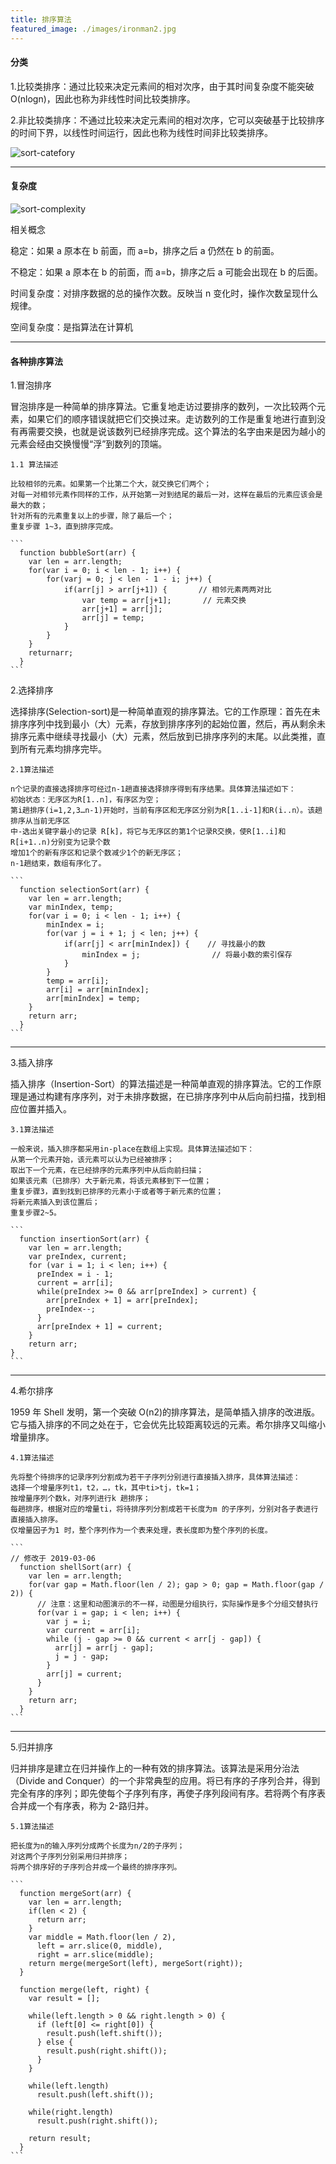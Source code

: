 ```yaml
---
title: 排序算法
featured_image: ./images/ironman2.jpg
---
```


#### 分类

1.比较类排序：通过比较来决定元素间的相对次序，由于其时间复杂度不能突破 O(nlogn)，因此也称为非线性时间比较类排序。

2.非比较类排序：不通过比较来决定元素间的相对次序，它可以突破基于比较排序的时间下界，以线性时间运行，因此也称为线性时间非比较类排序。

![sort-catefory](/images/sort-catefory.jpg)

---

#### 复杂度

![sort-complexity](/images/sort-complexity.jpg)

相关概念

稳定：如果 a 原本在 b 前面，而 a=b，排序之后 a 仍然在 b 的前面。

不稳定：如果 a 原本在 b 的前面，而 a=b，排序之后 a 可能会出现在 b 的后面。

时间复杂度：对排序数据的总的操作次数。反映当 n 变化时，操作次数呈现什么规律。

空间复杂度：是指算法在计算机

---

#### 各种排序算法

1.冒泡排序

冒泡排序是一种简单的排序算法。它重复地走访过要排序的数列，一次比较两个元素，如果它们的顺序错误就把它们交换过来。走访数列的工作是重复地进行直到没有再需要交换，也就是说该数列已经排序完成。这个算法的名字由来是因为越小的元素会经由交换慢慢“浮”到数列的顶端。

    1.1 算法描述

    比较相邻的元素。如果第一个比第二个大，就交换它们两个；
    对每一对相邻元素作同样的工作，从开始第一对到结尾的最后一对，这样在最后的元素应该会是最大的数；
    针对所有的元素重复以上的步骤，除了最后一个；
    重复步骤 1~3，直到排序完成。

    ```
      function bubbleSort(arr) {
        var len = arr.length;
        for(var i = 0; i < len - 1; i++) {
            for(varj = 0; j < len - 1 - i; j++) {
                if(arr[j] > arr[j+1]) {       // 相邻元素两两对比
                    var temp = arr[j+1];       // 元素交换
                    arr[j+1] = arr[j];
                    arr[j] = temp;
                }
            }
        }
        returnarr;
      }
    ```

2.选择排序

选择排序(Selection-sort)是一种简单直观的排序算法。它的工作原理：首先在未排序序列中找到最小（大）元素，存放到排序序列的起始位置，然后，再从剩余未排序元素中继续寻找最小（大）元素，然后放到已排序序列的末尾。以此类推，直到所有元素均排序完毕。

    2.1算法描述

    n个记录的直接选择排序可经过n-1趟直接选择排序得到有序结果。具体算法描述如下：
    初始状态：无序区为R[1..n]，有序区为空；
    第i趟排序(i=1,2,3…n-1)开始时，当前有序区和无序区分别为R[1..i-1]和R(i..n）。该趟排序从当前无序区
    中-选出关键字最小的记录 R[k]，将它与无序区的第1个记录R交换，使R[1..i]和R[i+1..n)分别变为记录个数
    增加1个的新有序区和记录个数减少1个的新无序区；
    n-1趟结束，数组有序化了。

    ```
      function selectionSort(arr) {
        var len = arr.length;
        var minIndex, temp;
        for(var i = 0; i < len - 1; i++) {
            minIndex = i;
            for(var j = i + 1; j < len; j++) {
                if(arr[j] < arr[minIndex]) {    // 寻找最小的数
                    minIndex = j;                // 将最小数的索引保存
                }
            }
            temp = arr[i];
            arr[i] = arr[minIndex];
            arr[minIndex] = temp;
        }
        return arr;
      }
    ```

---

3.插入排序

插入排序（Insertion-Sort）的算法描述是一种简单直观的排序算法。它的工作原理是通过构建有序序列，对于未排序数据，在已排序序列中从后向前扫描，找到相应位置并插入。

    3.1算法描述

    一般来说，插入排序都采用in-place在数组上实现。具体算法描述如下：
    从第一个元素开始，该元素可以认为已经被排序；
    取出下一个元素，在已经排序的元素序列中从后向前扫描；
    如果该元素（已排序）大于新元素，将该元素移到下一位置；
    重复步骤3，直到找到已排序的元素小于或者等于新元素的位置；
    将新元素插入到该位置后；
    重复步骤2~5。

    ```
      function insertionSort(arr) {
        var len = arr.length;
        var preIndex, current;
        for (var i = 1; i < len; i++) {
          preIndex = i - 1;
          current = arr[i];
          while(preIndex >= 0 && arr[preIndex] > current) {
            arr[preIndex + 1] = arr[preIndex];
            preIndex--;
          }
          arr[preIndex + 1] = current;
        }
        return arr;
    }
    ```

---

4.希尔排序

1959 年 Shell 发明，第一个突破 O(n2)的排序算法，是简单插入排序的改进版。它与插入排序的不同之处在于，它会优先比较距离较远的元素。希尔排序又叫缩小增量排序。

    4.1算法描述

    先将整个待排序的记录序列分割成为若干子序列分别进行直接插入排序，具体算法描述：
    选择一个增量序列t1，t2，…，tk，其中ti>tj，tk=1；
    按增量序列个数k，对序列进行k 趟排序；
    每趟排序，根据对应的增量ti，将待排序列分割成若干长度为m 的子序列，分别对各子表进行直接插入排序。
    仅增量因子为1 时，整个序列作为一个表来处理，表长度即为整个序列的长度。

    ```
    // 修改于 2019-03-06
      function shellSort(arr) {
        var len = arr.length;
        for(var gap = Math.floor(len / 2); gap > 0; gap = Math.floor(gap / 2)) {
          // 注意：这里和动图演示的不一样，动图是分组执行，实际操作是多个分组交替执行
          for(var i = gap; i < len; i++) {
            var j = i;
            var current = arr[i];
            while (j - gap >= 0 && current < arr[j - gap]) {
              arr[j] = arr[j - gap];
              j = j - gap;
            }
            arr[j] = current;
          }
        }
        return arr;
      }
    ```

---

5.归并排序

归并排序是建立在归并操作上的一种有效的排序算法。该算法是采用分治法（Divide and Conquer）的一个非常典型的应用。将已有序的子序列合并，得到完全有序的序列；即先使每个子序列有序，再使子序列段间有序。若将两个有序表合并成一个有序表，称为 2-路归并。

    5.1算法描述

    把长度为n的输入序列分成两个长度为n/2的子序列；
    对这两个子序列分别采用归并排序；
    将两个排序好的子序列合并成一个最终的排序序列。

    ```
      function mergeSort(arr) {
        var len = arr.length;
        if(len < 2) {
          return arr;
        }
        var middle = Math.floor(len / 2),
          left = arr.slice(0, middle),
          right = arr.slice(middle);
        return merge(mergeSort(left), mergeSort(right));
      }

      function merge(left, right) {
        var result = [];

        while(left.length > 0 && right.length > 0) {
          if (left[0] <= right[0]) {
            result.push(left.shift());
          } else {
            result.push(right.shift());
          }
        }

        while(left.length)
          result.push(left.shift());

        while(right.length)
          result.push(right.shift());

        return result;
      }
    ```
